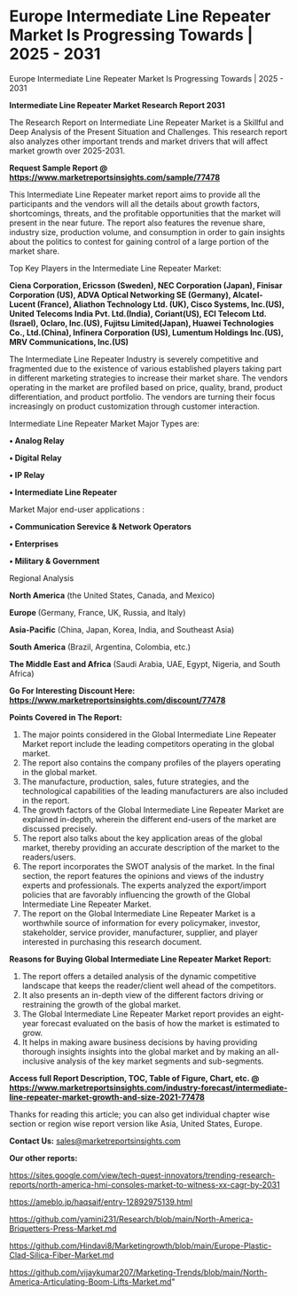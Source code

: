 # Europe Intermediate Line Repeater Market Is Progressing Towards | 2025 - 2031
Europe Intermediate Line Repeater Market Is Progressing Towards | 2025 - 2031

<strong>Intermediate Line Repeater Market Research Report 2031</strong>

The Research Report on Intermediate Line Repeater Market is a Skillful and Deep Analysis of the Present Situation and Challenges. This research report also analyzes other important trends and market drivers that will affect market growth over 2025-2031.

<strong>Request Sample Report @ <a href=https://www.marketreportsinsights.com/sample/77478>https://www.marketreportsinsights.com/sample/77478</a></strong>

This Intermediate Line Repeater market report aims to provide all the participants and the vendors will all the details about growth factors, shortcomings, threats, and the profitable opportunities that the market will present in the near future. The report also features the revenue share, industry size, production volume, and consumption in order to gain insights about the politics to contest for gaining control of a large portion of the market share.

Top Key Players in the Intermediate Line Repeater Market:

<strong>Ciena Corporation, Ericsson (Sweden), NEC Corporation (Japan), Finisar Corporation (US), ADVA Optical Networking SE (Germany), Alcatel-Lucent (France), Aliathon Technology Ltd. (UK), Cisco Systems, Inc.(US), United Telecoms India Pvt. Ltd.(India), Coriant(US), ECI Telecom Ltd.(Israel), Oclaro, Inc.(US), Fujitsu Limited(Japan), Huawei Technologies Co., Ltd.(China), Infinera Corporation (US), Lumentum Holdings Inc.(US), MRV Communications, Inc.(US)</strong>

The Intermediate Line Repeater Industry is severely competitive and fragmented due to the existence of various established players taking part in different marketing strategies to increase their market share. The vendors operating in the market are profiled based on price, quality, brand, product differentiation, and product portfolio. The vendors are turning their focus increasingly on product customization through customer interaction.

Intermediate Line Repeater Market Major Types are:

<strong>• Analog Relay

• Digital Relay

• IP Relay

• Intermediate Line Repeater</strong>

Market Major end-user applications :

<strong>• Communication Serevice & Network Operators

• Enterprises

• Military & Government</strong>

Regional Analysis

</u><strong><b>North America</b></strong> (the United States, Canada, and Mexico)

<strong><b>Europe </b></strong>(Germany, France, UK, Russia, and Italy)

<strong><b>Asia-Pacific</b></strong> (China, Japan, Korea, India, and Southeast Asia)

<strong><b>South America</b></strong> (Brazil, Argentina, Colombia, etc.)

<strong><b>The Middle East and Africa</b></strong> (Saudi Arabia, UAE, Egypt, Nigeria, and South Africa)

<strong>Go For Interesting Discount Here: <a href=https://www.marketreportsinsights.com/discount/77478>https://www.marketreportsinsights.com/discount/77478</a></strong>

<strong>Points Covered in The Report:</strong>
<ol>
  <li>The major points considered in the Global Intermediate Line Repeater Market report include the leading competitors operating in the global market.</li>
  <li>The report also contains the company profiles of the players operating in the global market.</li>
  <li>The manufacture, production, sales, future strategies, and the technological capabilities of the leading manufacturers are also included in the report.</li>
  <li>The growth factors of the Global Intermediate Line Repeater Market are explained in-depth, wherein the different end-users of the market are discussed precisely.</li>
  <li>The report also talks about the key application areas of the global market, thereby providing an accurate description of the market to the readers/users.</li>
  <li>The report incorporates the SWOT analysis of the market. In the final section, the report features the opinions and views of the industry experts and professionals. The experts analyzed the export/import policies that are favorably influencing the growth of the Global Intermediate Line Repeater Market.</li>
  <li>The report on the Global Intermediate Line Repeater Market is a worthwhile source of information for every policymaker, investor, stakeholder, service provider, manufacturer, supplier, and player interested in purchasing this research document.</li>
</ol>
<strong>Reasons for Buying Global Intermediate Line Repeater Market Report:</strong>

<ol>
  <li>The report offers a detailed analysis of the dynamic competitive landscape that keeps the reader/client well ahead of the competitors.</li>
  <li>It also presents an in-depth view of the different factors driving or restraining the growth of the global market.</li>
  <li>The Global Intermediate Line Repeater Market report provides an eight-year forecast evaluated on the basis of how the market is estimated to grow.</li>
  <li>It helps in making aware business decisions by having providing thorough insights insights into the global market and by making an all-inclusive analysis of the key market segments and sub-segments.</li>
</ol>
<strong>Access full Report Description, TOC, Table of Figure, Chart, etc. @ <a href=https://www.marketreportsinsights.com/industry-forecast/intermediate-line-repeater-market-growth-and-size-2021-77478>https://www.marketreportsinsights.com/industry-forecast/intermediate-line-repeater-market-growth-and-size-2021-77478</a></strong>


Thanks for reading this article; you can also get individual chapter wise section or region wise report version like Asia, United States, Europe.

<strong>Contact Us:</strong>
sales@marketreportsinsights.com

<strong>Our other reports:</strong>

<a href=https://sites.google.com/view/tech-quest-innovators/trending-research-reports/north-america-hmi-consoles-market-to-witness-xx-cagr-by-2031>https://sites.google.com/view/tech-quest-innovators/trending-research-reports/north-america-hmi-consoles-market-to-witness-xx-cagr-by-2031</a>

<a href=https://ameblo.jp/haqsaif/entry-12892975139.html>https://ameblo.jp/haqsaif/entry-12892975139.html</a>

<a href=https://github.com/yamini231/Research/blob/main/North-America-Briquetters-Press-Market.md>https://github.com/yamini231/Research/blob/main/North-America-Briquetters-Press-Market.md</a>

<a href=https://github.com/Hindavi8/Marketingrowth/blob/main/Europe-Plastic-Clad-Silica-Fiber-Market.md>https://github.com/Hindavi8/Marketingrowth/blob/main/Europe-Plastic-Clad-Silica-Fiber-Market.md</a>

<a href=https://github.com/vijaykumar207/Marketing-Trends/blob/main/North-America-Articulating-Boom-Lifts-Market.md>https://github.com/vijaykumar207/Marketing-Trends/blob/main/North-America-Articulating-Boom-Lifts-Market.md</a>"
